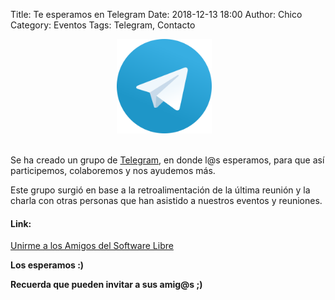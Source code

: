 Title: Te esperamos en Telegram
Date: 2018-12-13 18:00
Author:  Chico
Category: Eventos
Tags: Telegram, Contacto

<center>
<a class="img-responsive" href="2018-12-13-te-esperamos-en-telegram/Telegram_logo.png"><img class="img-responsive" style="width:30%;height:auto;margin-right:12px;" src="2018-12-13-te-esperamos-en-telegram/Telegram_logo.png" alt="Telegram" width="325" height="250"></a>
</center>


<br />

Se ha creado un grupo de [Telegram](https://telegram.org/), en donde l@s esperamos, para que así participemos, colaboremos y nos ayudemos más.

Este grupo surgió en base a la retroalimentación de la última reunión y la charla con otras personas que han asistido a nuestros eventos y reuniones.

#### Link:

[Unirme a los Amigos del Software Libre](https://t.me/joinchat/AfjJPUm4OTpkxyAtZeylhg)

__Los esperamos :)__

__Recuerda que pueden invitar a sus amig@s ;)__
